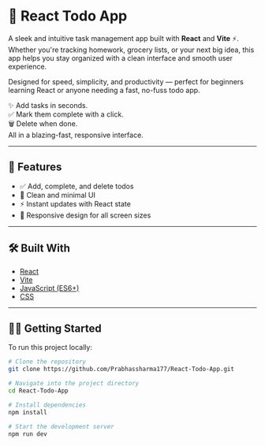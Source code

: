 
# 📝 React Todo App

A sleek and intuitive task management app built with **React** and **Vite** ⚡. Whether you're tracking homework, grocery lists, or your next big idea, this app helps you stay organized with a clean interface and smooth user experience.

Designed for speed, simplicity, and productivity — perfect for beginners learning React or anyone needing a fast, no-fuss todo app.

✨ Add tasks in seconds.  
✅ Mark them complete with a click.  
🗑️ Delete when done.  
All in a blazing-fast, responsive interface.

---

## 🚀 Features

- ✅ Add, complete, and delete todos
- 🧠 Clean and minimal UI
- ⚡ Instant updates with React state
- 📱 Responsive design for all screen sizes

---

## 🛠️ Built With

- [React](https://reactjs.org/)
- [Vite](https://vitejs.dev/)
- [JavaScript (ES6+)](https://developer.mozilla.org/en-US/docs/Web/JavaScript)
- [CSS](https://developer.mozilla.org/en-US/docs/Web/CSS)

---

## 🧑‍💻 Getting Started

To run this project locally:

```bash
# Clone the repository
git clone https://github.com/Prabhassharma177/React-Todo-App.git

# Navigate into the project directory
cd React-Todo-App

# Install dependencies
npm install

# Start the development server
npm run dev
